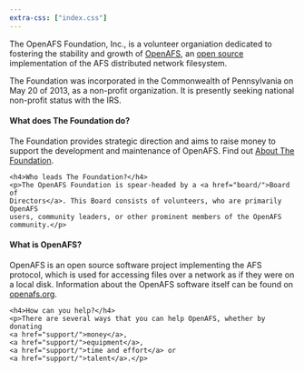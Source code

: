 ```yaml
---
extra-css: ["index.css"]
---
```


The OpenAFS Foundation, Inc., is a volunteer organiation dedicated to fostering
the stability and growth of [OpenAFS](http://www.openafs.org/), an [open
source](http://opensource.org/) implementation of the AFS distributed network
filesystem. 

The Foundation was incorporated in the Commonwealth of Pennsylvania on May 20 of 2013, as a non-profit organization. It is presently seeking national non-profit status with the IRS.

<div class="index-container">
  <div class="index-box">
    <h4>What does The Foundation do?</h4>
    <p>The Foundation provides strategic direction and aims to raise money to support the development and
    maintenance of OpenAFS. Find out <a href="about/">About The Foundation</a>.</p>

    <h4>Who leads The Foundation?</h4>
    <p>The OpenAFS Foundation is spear-headed by a <a href="board/">Board of 
    Directors</a>. This Board consists of volunteers, who are primarily OpenAFS
    users, community leaders, or other prominent members of the OpenAFS
    community.</p>
  </div>
  <div class="index-box">
    <h4>What is OpenAFS?</h4>
    <p>OpenAFS is an open source software project implementing the AFS
    protocol, which is used for accessing files over a network as if they were
    on a local disk. Information about the OpenAFS software itself can be found
    on <a href="http://www.openafs.org/">openafs.org</a>.</p>

    <h4>How can you help?</h4>
    <p>There are several ways that you can help OpenAFS, whether by donating
    <a href="support/">money</a>,
    <a href="support/">equipment</a>,
    <a href="support/">time and effort</a> or 
    <a href="support/">talent</a>.</p>
  </div>
</div>
